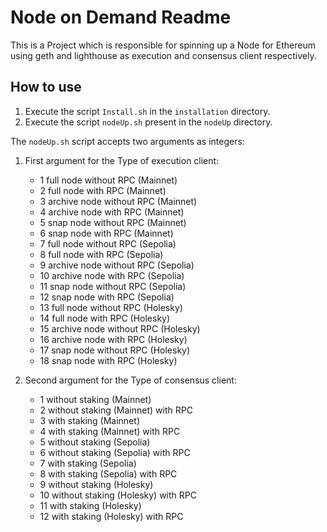 # Node on Demand Readme

This is a Project which is responsible for spinning up a Node for Ethereum using geth and lighthouse as execution and consensus client respectively.

## How to use

1. Execute the script `Install.sh` in the `installation` directory.
2. Execute the script `nodeUp.sh` present in the `nodeUp` directory.

The `nodeUp.sh` script accepts two arguments as integers:

1. First argument for the Type of execution client:

   - 1 full node without RPC (Mainnet)
   - 2 full node with RPC (Mainnet)
   - 3 archive node without RPC (Mainnet)
   - 4 archive node with RPC (Mainnet)
   - 5 snap node without RPC (Mainnet)
   - 6 snap node with RPC (Mainnet)
   - 7 full node without RPC (Sepolia)
   - 8 full node with RPC (Sepolia)
   - 9 archive node without RPC (Sepolia)
   - 10 archive node with RPC (Sepolia)
   - 11 snap node without RPC (Sepolia)
   - 12 snap node with RPC (Sepolia)
   - 13 full node without RPC (Holesky)
   - 14 full node with RPC (Holesky)
   - 15 archive node without RPC (Holesky)
   - 16 archive node with RPC (Holesky)
   - 17 snap node without RPC (Holesky)
   - 18 snap node with RPC (Holesky)

2. Second argument for the Type of consensus client:

   - 1 without staking (Mainnet)
   - 2 without staking (Mainnet) with RPC
   - 3 with staking (Mainnet)
   - 4 with staking (Mainnet) with RPC
   - 5 without staking (Sepolia)
   - 6 without staking (Sepolia) with RPC
   - 7 with staking (Sepolia)
   - 8 with staking (Sepolia) with RPC
   - 9 without staking (Holesky)
   - 10 without staking (Holesky) with RPC
   - 11 with staking (Holesky)
   - 12 with staking (Holesky) with RPC
